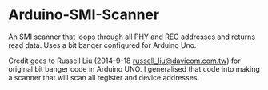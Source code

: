 # Arduino-SMI-Scanner
An SMI scanner that loops through all PHY and REG addresses and returns read data. Uses a bit banger configured for Arduino Uno.

Credit goes to Russell Liu (2014-9-18 <russell_liu@davicom.com.tw>) for original bit banger code in Arduino UNO. I generalised that code into making a scanner that will scan all register and device addresses.
